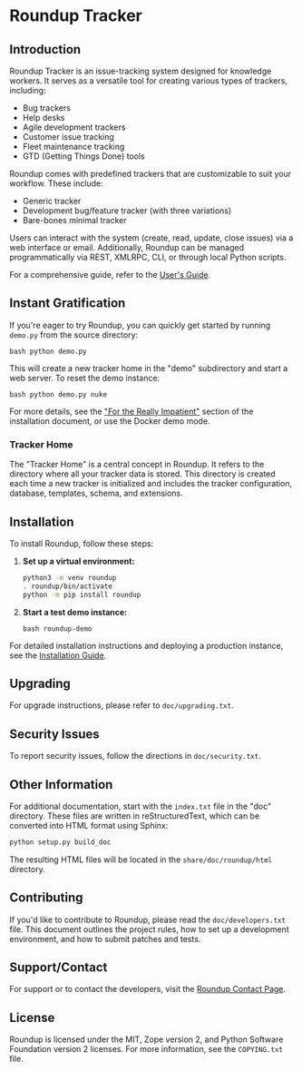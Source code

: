 
# Roundup Tracker

## Introduction

Roundup Tracker is an issue-tracking system designed for knowledge workers. It serves as a versatile tool for creating various types of trackers, including:

- Bug trackers
- Help desks
- Agile development trackers
- Customer issue tracking
- Fleet maintenance tracking
- GTD (Getting Things Done) tools

Roundup comes with predefined trackers that are customizable to suit your workflow. These include:

- Generic tracker
- Development bug/feature tracker (with three variations)
- Bare-bones minimal tracker

Users can interact with the system (create, read, update, close issues) via a web interface or email. Additionally, Roundup can be managed programmatically via REST, XMLRPC, CLI, or through local Python scripts.

For a comprehensive guide, refer to the [User's Guide](https://www.roundup-tracker.org/docs/user_guide.html).

## Instant Gratification

If you're eager to try Roundup, you can quickly get started by running `demo.py` from the source directory:

```bash python demo.py```

This will create a new tracker home in the "demo" subdirectory and start a web server. To reset the demo instance:

```bash python demo.py nuke ```


For more details, see the ["For the Really Impatient"](https://roundup-tracker.org/docs/installation.html#for-the-really-impatient) section of the installation document, or use the Docker demo mode.

### Tracker Home

The "Tracker Home" is a central concept in Roundup. It refers to the directory where all your tracker data is stored. This directory is created each time a new tracker is initialized and includes the tracker configuration, database, templates, schema, and extensions.

## Installation

To install Roundup, follow these steps:

1. **Set up a virtual environment:**

   ```bash
   python3 -m venv roundup
   . roundup/bin/activate
   python -m pip install roundup
   ```


2. **Start a test demo instance:**

    ```
    bash roundup-demo 
    ```

For detailed installation instructions and deploying a production instance, see the [Installation Guide](https://roundup-tracker.org/docs/installation.html#for-the-really-impatient).

## Upgrading

For upgrade instructions, please refer to `doc/upgrading.txt`.

## Security Issues

To report security issues, follow the directions in `doc/security.txt`.

## Other Information

For additional documentation, start with the `index.txt` file in the "doc" directory. These files are written in reStructuredText, which can be converted into HTML format using Sphinx:

```bash
python setup.py build_doc 
```

The resulting HTML files will be located in the `share/doc/roundup/html` directory.

## Contributing

If you'd like to contribute to Roundup, please read the `doc/developers.txt` file. This document outlines the project rules, how to set up a development environment, and how to submit patches and tests.

## Support/Contact

For support or to contact the developers, visit the [Roundup Contact Page](https://www.roundup-tracker.org/contact.html).

## License

Roundup is licensed under the MIT, Zope version 2, and Python Software Foundation version 2 licenses. For more information, see the `COPYING.txt` file.
